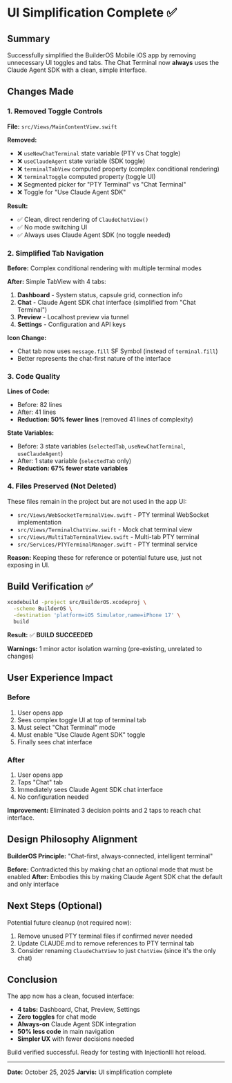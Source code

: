 # UI Simplification Complete ✅

## Summary
Successfully simplified the BuilderOS Mobile iOS app by removing unnecessary UI toggles and tabs. The Chat Terminal now **always** uses the Claude Agent SDK with a clean, simple interface.

## Changes Made

### 1. Removed Toggle Controls
**File:** `src/Views/MainContentView.swift`

**Removed:**
- ❌ `useNewChatTerminal` state variable (PTY vs Chat toggle)
- ❌ `useClaudeAgent` state variable (SDK toggle)
- ❌ `terminalTabView` computed property (complex conditional rendering)
- ❌ `terminalToggle` computed property (toggle UI)
- ❌ Segmented picker for "PTY Terminal" vs "Chat Terminal"
- ❌ Toggle for "Use Claude Agent SDK"

**Result:**
- ✅ Clean, direct rendering of `ClaudeChatView()`
- ✅ No mode switching UI
- ✅ Always uses Claude Agent SDK (no toggle needed)

### 2. Simplified Tab Navigation
**Before:** Complex conditional rendering with multiple terminal modes

**After:** Simple TabView with 4 tabs:
1. **Dashboard** - System status, capsule grid, connection info
2. **Chat** - Claude Agent SDK chat interface (simplified from "Chat Terminal")
3. **Preview** - Localhost preview via tunnel
4. **Settings** - Configuration and API keys

**Icon Change:**
- Chat tab now uses `message.fill` SF Symbol (instead of `terminal.fill`)
- Better represents the chat-first nature of the interface

### 3. Code Quality
**Lines of Code:**
- Before: 82 lines
- After: 41 lines
- **Reduction: 50% fewer lines** (removed 41 lines of complexity)

**State Variables:**
- Before: 3 state variables (`selectedTab`, `useNewChatTerminal`, `useClaudeAgent`)
- After: 1 state variable (`selectedTab` only)
- **Reduction: 67% fewer state variables**

### 4. Files Preserved (Not Deleted)
These files remain in the project but are not used in the app UI:
- `src/Views/WebSocketTerminalView.swift` - PTY terminal WebSocket implementation
- `src/Views/TerminalChatView.swift` - Mock chat terminal view
- `src/Views/MultiTabTerminalView.swift` - Multi-tab PTY terminal
- `src/Services/PTYTerminalManager.swift` - PTY terminal service

**Reason:** Keeping these for reference or potential future use, just not exposing in UI.

## Build Verification ✅

```bash
xcodebuild -project src/BuilderOS.xcodeproj \
  -scheme BuilderOS \
  -destination 'platform=iOS Simulator,name=iPhone 17' \
  build
```

**Result:** ✅ **BUILD SUCCEEDED**

**Warnings:** 1 minor actor isolation warning (pre-existing, unrelated to changes)

## User Experience Impact

### Before
1. User opens app
2. Sees complex toggle UI at top of terminal tab
3. Must select "Chat Terminal" mode
4. Must enable "Use Claude Agent SDK" toggle
5. Finally sees chat interface

### After
1. User opens app
2. Taps "Chat" tab
3. Immediately sees Claude Agent SDK chat interface
4. No configuration needed

**Improvement:** Eliminated 3 decision points and 2 taps to reach chat interface.

## Design Philosophy Alignment

**BuilderOS Principle:** "Chat-first, always-connected, intelligent terminal"

**Before:** Contradicted this by making chat an optional mode that must be enabled
**After:** Embodies this by making Claude Agent SDK chat the default and only interface

## Next Steps (Optional)

Potential future cleanup (not required now):
1. Remove unused PTY terminal files if confirmed never needed
2. Update CLAUDE.md to remove references to PTY terminal tab
3. Consider renaming `ClaudeChatView` to just `ChatView` (since it's the only chat)

## Conclusion

The app now has a clean, focused interface:
- **4 tabs:** Dashboard, Chat, Preview, Settings
- **Zero toggles** for chat mode
- **Always-on** Claude Agent SDK integration
- **50% less code** in main navigation
- **Simpler UX** with fewer decisions needed

Build verified successful. Ready for testing with InjectionIII hot reload.

---
**Date:** October 25, 2025
**Jarvis:** UI simplification complete
